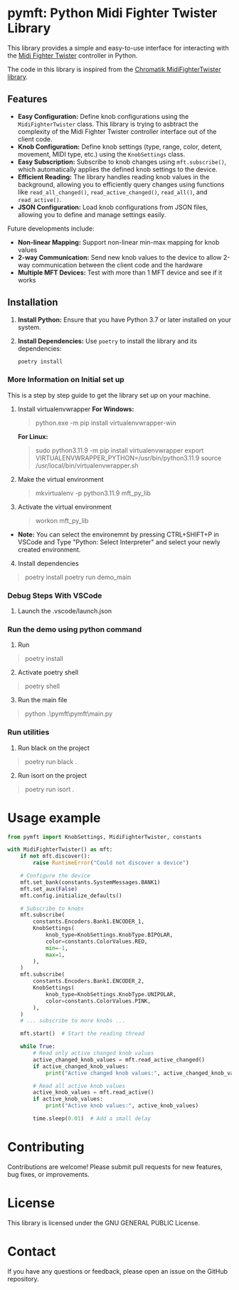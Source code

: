 # pymft: Python Midi Fighter Twister Library

This library provides a simple and easy-to-use interface for interacting with the [Midi Fighter Twister](https://djtechtools.com/product/midifighter-twister/) controller in Python. 

The code in this library is inspired from the [Chromatik MidiFighterTwister library](https://github.com/heronarts/LX/blob/dev/src/main/java/heronarts/lx/midi/surface/MidiFighterTwister.java).

## Features

- **Easy Configuration:** Define knob configurations using the `MidiFighterTwister` class. This library is trying to asbtract the complexity of the Midi Fighter Twister controller interface out of the client code.
- **Knob Configuration:** Define knob settings (type, range, color, detent, movement, MIDI type, etc.) using the `KnobSettings` class.
- **Easy Subscription:** Subscribe to knob changes using `mft.subscribe()`, which automatically applies the defined knob settings to the device.
- **Efficient Reading:**  The library handles reading knob values in the background, allowing you to efficiently query changes using functions like `read_all_changed()`, `read_active_changed()`, `read_all()`, and `read_active()`.
- **JSON Configuration:** Load knob configurations from JSON files, allowing you to define and manage settings easily.

Future developments include:
- **Non-linear Mapping:** Support non-linear min-max mapping for knob values
- **2-way Communication:** Send new knob values to the device to allow 2-way communication between the client code and the hardware
 - **Multiple MFT Devices:** Test with more than 1 MFT device and see if it works

## Installation

1. **Install Python:** Ensure that you have Python 3.7 or later installed on your system.
2. **Install Dependencies:** Use `poetry` to install the library and its dependencies:

   ```bash
   poetry install
   ```

### More Information on Initial set up
This is a step by step guide to get the library set up on your machine.

 1. Install virtualenvwrapper
    **For Windows:**
    > python.exe -m pip  install virtualenvwrapper-win

    **For Linux:**
    > sudo python3.11.9 -m pip install virtualenvwrapper
    > export VIRTUALENVWRAPPER_PYTHON=/usr/bin/python3.11.9
    > source /usr/local/bin/virtualenvwrapper.sh 
 2. Make the virtual environment
    > mkvirtualenv -p python3.11.9 mft_py_lib
 3. Activate the virtual environment
    > workon mft_py_lib
- **Note:** You can select the environemnt by pressing CTRL+SHIFT+P in VSCode and Type "Python: Select Interpreter" and select your newly created environment.
 4. Install dependencies
   > poetry install
   > poetry run demo_main

### Debug Steps With VSCode
 1. Launch the .vscode/launch.json

### Run the demo using python command
 1. Run
   > poetry install
 2. Activate poetry shell
   > poetry shell
 3. Run the main file
   > python .\pymft\pymft\main.py


### Run utilities
 1. Run black on the project
   > poetry run black .
 2. Run isort on the project
   > poetry run isort .

# Usage example

  ```python
  from pymft import KnobSettings, MidiFighterTwister, constants

  with MidiFighterTwister() as mft:
      if not mft.discover():
          raise RuntimeError("Could not discover a device")

      # Configure the device
      mft.set_bank(constants.SystemMessages.BANK1)
      mft.set_aux(False)
      mft.config.initialize_defaults()

      # Subscribe to knobs
      mft.subscribe(
          constants.Encoders.Bank1.ENCODER_1,
          KnobSettings(
              knob_type=KnobSettings.KnobType.BIPOLAR,
              color=constants.ColorValues.RED,
              min=-1,
              max=1,
          ),
      )
      mft.subscribe(
          constants.Encoders.Bank1.ENCODER_2,
          KnobSettings(
              knob_type=KnobSettings.KnobType.UNIPOLAR,
              color=constants.ColorValues.PINK,
          ),
      )
      # ... subscribe to more knobs ...

      mft.start()  # Start the reading thread

      while True:
          # Read only active changed knob values
          active_changed_knob_values = mft.read_active_changed()
          if active_changed_knob_values:
              print("Active changed knob values:", active_changed_knob_values)

          # Read all active knob values
          active_knob_values = mft.read_active()
          if active_knob_values:
              print("Active knob values:", active_knob_values)

          time.sleep(0.01)  # Add a small delay
  ```

# Contributing
Contributions are welcome!
Please submit pull requests for new features, bug fixes, or improvements.

# License
This library is licensed under the GNU GENERAL PUBLIC License.

# Contact
If you have any questions or feedback, please open an issue on the GitHub repository.
